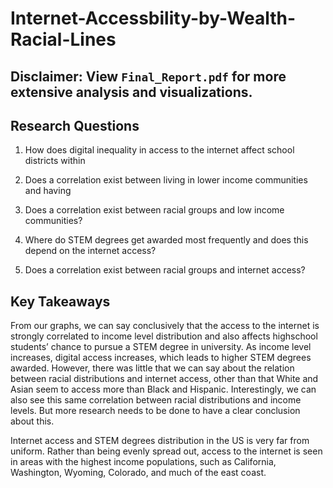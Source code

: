 # Internet-Accessbility-by-Wealth-Racial-Lines

## Disclaimer: View `Final_Report.pdf` for more extensive analysis and visualizations.

## Research Questions
1. How does digital inequality in access to the internet affect school districts within

2. Does a correlation exist between living in lower income communities and having

3. Does a correlation exist between racial groups and low income communities?

4. Where do STEM degrees get awarded most frequently and does this depend on
the internet access?

5. Does a correlation exist between racial groups and internet access?

## Key Takeaways
From our graphs, we can say conclusively that the access to the internet is strongly
correlated to income level distribution and also affects highschool students’ chance to
pursue a STEM degree in university. As income level increases, digital access
increases, which leads to higher STEM degrees awarded. However, there was little that
we can say about the relation between racial distributions and internet access, other
than that White and Asian seem to access more than Black and Hispanic. Interestingly,
we can also see this same correlation between racial distributions and income levels.
But more research needs to be done to have a clear conclusion about this.

Internet access and STEM degrees distribution in the US is very far from uniform.
Rather than being evenly spread out, access to the internet is seen in areas with the
highest income populations, such as California, Washington, Wyoming, Colorado, and
much of the east coast.
